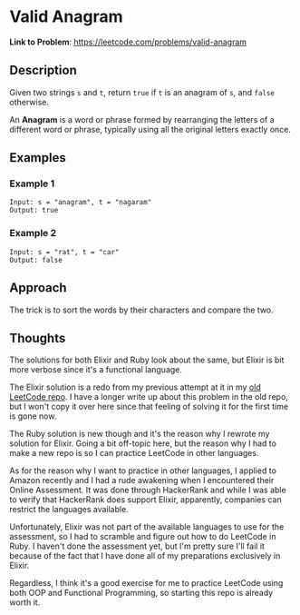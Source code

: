 # Valid Anagram

**Link to Problem**: https://leetcode.com/problems/valid-anagram

## Description

Given two strings `s` and `t`, return `true` if `t` is an anagram of `s`, and `false` otherwise.

An **Anagram** is a word or phrase formed by rearranging the letters of a different word or phrase, typically using all the original letters exactly once.

## Examples

### Example 1

```
Input: s = "anagram", t = "nagaram"
Output: true
```

### Example 2

```
Input: s = "rat", t = "car"
Output: false
```

## Approach

The trick is to sort the words by their characters and compare the two.

## Thoughts

The solutions for both Elixir and Ruby look about the same, but Elixir is bit more verbose since it's
a functional language.

The Elixir solution is a redo from my previous attempt at it in my [old LeetCode repo](https://github.com/terenceponce/leetcode-elixir/tree/main/lib/solutions/00242_valid_anagram).
I have a longer write up about this problem in the old repo, but I won't copy it over here since that
feeling of solving it for the first time is gone now.

The Ruby solution is new though and it's the reason why I rewrote my solution for Elixir. Going a bit
off-topic here, but the reason why I had to make a new repo is so I can practice LeetCode in other
languages.

As for the reason why I want to practice in other languages, I applied to Amazon recently and I had a
rude awakening when I encountered their Online Assessment. It was done through HackerRank and while I
was able to verify that HackerRank does support Elixir, apparently, companies can restrict the languages
available.

Unfortunately, Elixir was not part of the available languages to use for the assessment, so I had to
scramble and figure out how to do LeetCode in Ruby. I haven't done the assessment yet, but I'm pretty
sure I'll fail it because of the fact that I have done all of my preparations exclusively in Elixir.

Regardless, I think it's a good exercise for me to practice LeetCode using both OOP and Functional
Programming, so starting this repo is already worth it.
